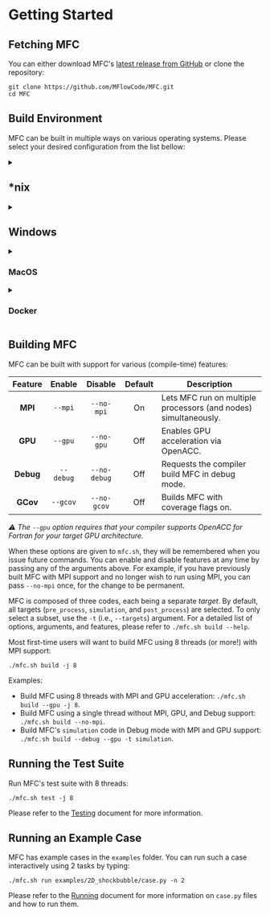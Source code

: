# Getting Started

## Fetching MFC

You can either download MFC's [latest release from GitHub](https://github.com/MFlowCode/MFC/releases/latest) or clone the repository:

```shell
git clone https://github.com/MFlowCode/MFC.git
cd MFC
```

## Build Environment

MFC can be built in multiple ways on various operating systems.
Please select your desired configuration from the list bellow:

<details>
  <summary><h2>*nix</h2></summary>

- **On supported clusters:** Load environment modules

```shell
. ./mfc.sh load
```

- **Via [Aptitude](https://wiki.debian.org/Aptitude):**

```shell
sudo apt update
sudo apt upgrade
sudo apt install tar wget make cmake gcc g++ \
                   python3 python3-dev         \
                   "openmpi-*" libopenmpi-dev \
                   python3-venv
```

- **Via [Pacman](https://wiki.archlinux.org/title/pacman):**

```shell
sudo pacman -Syu
sudo pacman -S base-devel coreutils  \
                 git ninja gcc-fortran \
                 cmake openmpi python3 \
                 python-pip openssh    \
                 python-virtualenv vim \
                 wget tree
```

If you wish to build MFC using [NVidia's NVHPC SDK](https://developer.nvidia.com/hpc-sdk),
first follow the instructions [here](https://developer.nvidia.com/nvidia-hpc-sdk-downloads).

</details>

<details>
  <summary><h2>Windows</h2></summary>

On Windows, you can either use Intel Compilers with the standard Microsoft toolchain,
[Docker](https://docs.docker.com/get-docker/) or the
[Windows Subsystem for Linux (WSL)](https://docs.microsoft.com/en-us/windows/wsl/) for a Linux experience.

 <details>
   <summary><h3>Windows + Intel (Native)</h3></summary>

Install the latest version of:
- [Microsoft Visual Studio Community](https://visualstudio.microsoft.com/)
- [Intel® oneAPI Base Toolkit](https://www.intel.com/content/www/us/en/developer/tools/oneapi/base-toolkit-download.html)
- [Intel® oneAPI HPC Toolkit](https://www.intel.com/content/www/us/en/developer/tools/oneapi/hpc-toolkit-download.html)

Then, in order to initialize your development environment, open a terminal window and run:
```shell
"C:\Program Files (x86)\Intel\oneAPI\setvars.bat"
```

To follow this guide, please replace `./mfc.sh` with `mfc.bat` when running any commands. `./mfc.sh` is intended Unix-like systems.
You will also have access to the `.sln` Microsoft Visual Studio solution files for an IDE (Integrated Development Environment).

  </details>

  <details>
     <summary><h3>Windows + WSL</h3></summary>

Install the latest version of the [Windows Subsystem for Linux (WSL)](https://docs.microsoft.com/en-us/windows/wsl/) as well as a distribution such as Ubuntu which can be found [here](https://apps.microsoft.com/store/detail/ubuntu/9PDXGNCFSCZV). Acquiring an   interactive session is as simple as typing `wsl` in your command prompt, or alternatively, selecting the distribution from the dropdown menu available in the [Microsoft Terminal](https://apps.microsoft.com/store/detail/windows-terminal/9N0DX20HK701).

You can now follow the appropriate instructions for your distribution.

  </details>

</details>

<details>
  <summary><h3>MacOS</h3></summary>

  - **If you use [ZSH]** (Verify with `echo $SHELL`)

```shell
touch ~/.zshrc
open ~/.zshrc
```

  - **If you use [BASH]** (Verify with `echo $SHELL`)
  
```shell
touch ~/.bash_profile
open ~/.bash_profile
```
  
An editor should open.
Please paste the following lines into it before saving the file.
If you wish to use a version of GNU's GCC other than 13, modify the first assignment.
These lines ensure that LLVM's Clang, and Apple's modified version of GCC, won't be used to compile MFC.
Further reading on `open-mpi` incompatibility with `clang`-based `gcc` on macOS: [here](https://stackoverflow.com/questions/27930481/how-to-build-openmpi-with-homebrew-and-gcc-4-9).
We do *not* support `clang` due to conflicts with the Silo dependency.

```shell
export MFC_GCC_VER=13
export CC=gcc-$MFC_GCC_VER
export CXX=g++-$MFC_GCC_VER
export FC=gfortran-$MFC_GCC_VER
```

**Close the open editor and terminal window**. Open a **new terminal** window before executing the commands below.

```shell
brew install wget python cmake gcc@$MFC_GCC_VER mpich
```

They will download the dependencies MFC requires to build itself.

</details>

<details>
  <summary><h3>Docker</h3></summary>

Docker is a lightweight, cross-platform, and performant alternative to Virtual Machines (VMs).
We build a Docker Image that contains the packages required to build and run MFC on your local machine.
  
First install Docker and Git:
- Windows: [Docker](https://docs.docker.com/get-docker/) + [Git](https://git-scm.com/downloads).
- macOS: `brew install git docker` (requires [Homebrew](https://brew.sh/)).
- Other systems:
```shell
sudo apt install git docker # Debian / Ubuntu via Aptitude
sudo pacman -S git docker   # Arch Linux via Pacman
```

Once Docker and Git are installed on your system, clone MFC with

```shell
git clone https://github.com/MFlowCode/MFC
cd MFC 
```

To fetch the prebuilt Docker image and enter an interactive bash session with the
recommended settings applied, run

```shell
  ./mfc.sh  docker # If on \*nix/macOS
  .\mfc.bat docker # If on Windows
```

We automatically mount and configure the proper permissions in order for you to
access your local copy of MFC, available at `~/MFC`. You will be logged-in as the
`me` user with root permissions.

:warning: The state of your container is entirely transient, except for the MFC mount.
Thus, any modification outside of `~/MFC` should be considered as permanently lost upon
session exit.

</details>

## Building MFC

MFC can be built with support for various (compile-time) features:

| Feature   | Enable    | Disable      | Default | Description                                                     |
| :-------: | :-------: | :----------: | :-----: | --------------------------------------------------------------- |
| **MPI**   | `--mpi`   | `--no-mpi`   | On      | Lets MFC run on multiple processors (and nodes) simultaneously. |
| **GPU**   | `--gpu`   | `--no-gpu`   | Off     | Enables GPU acceleration via OpenACC.                           |
| **Debug** | `--debug` | `--no-debug` | Off     | Requests the compiler build MFC in debug mode.                  |
| **GCov**  | `--gcov`  | `--no-gcov`  | Off     | Builds MFC with coverage flags on.                              |

_⚠️ The `--gpu` option requires that your compiler supports OpenACC for Fortran for your target GPU architecture._

When these options are given to `mfc.sh`, they will be remembered when you issue future commands.
You can enable and disable features at any time by passing any of the arguments above.
For example, if you have previously built MFC with MPI support and no longer wish to run using MPI, you can pass `--no-mpi` once, for the change to be permanent.

MFC is composed of three codes, each being a separate _target_.
By default, all targets (`pre_process`, `simulation`, and `post_process`) are selected.
To only select a subset, use the `-t` (i.e., `--targets`) argument.
For a detailed list of options, arguments, and features, please refer to `./mfc.sh build --help`.

Most first-time users will want to build MFC using 8 threads (or more!) with MPI support:
```shell
./mfc.sh build -j 8
```

Examples:

- Build MFC using 8 threads with MPI and GPU acceleration: `./mfc.sh build --gpu -j 8`.
- Build MFC using a single thread without MPI, GPU, and Debug support: `./mfc.sh build --no-mpi`.
- Build MFC's `simulation` code in Debug mode with MPI and GPU support: `./mfc.sh build --debug --gpu -t simulation`.

## Running the Test Suite

Run MFC's test suite with 8 threads:

```shell
./mfc.sh test -j 8
```

Please refer to the [Testing](testing.md) document for more information.

## Running an Example Case

MFC has example cases in the `examples` folder. You can run such a case interactively using 2 tasks by typing:

```shell
./mfc.sh run examples/2D_shockbubble/case.py -n 2
```

Please refer to the [Running](running.md) document for more information on `case.py` files and how to run them.
